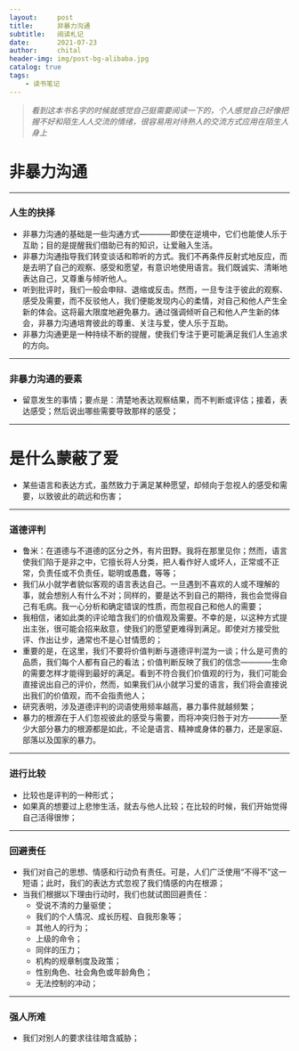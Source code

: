 ```yaml
---
layout:     post
title:      非暴力沟通
subtitle:   阅读札记
date:       2021-07-23
author:     chital
header-img: img/post-bg-alibaba.jpg
catalog: true
tags:
    - 读书笔记
---
```


> *看到这本书名字的时候就感觉自己挺需要阅读一下的，个人感觉自己好像把握不好和陌生人人交流的情绪，很容易用对待熟人的交流方式应用在陌生人身上*

# 非暴力沟通

***
### 人生的抉择

* 非暴力沟通的基础是一些沟通方式————即使在逆境中，它们也能使人乐于互助；目的是提醒我们借助已有的知识，让爱融入生活。<br>
* 非暴力沟通指导我们转变谈话和聆听的方式。我们不再条件反射式地反应，而是去明了自己的观察、感受和愿望，有意识地使用语言。我们既诚实、清晰地表达自己，又尊重与倾听他人。<br>
* 听到批评时，我们一般会申辩、退缩或反击。然而，一旦专注于彼此的观察、感受及需要，而不反驳他人，我们便能发现内心的柔情，对自己和他人产生全新的体会。这将最大限度地避免暴力。通过强调倾听自己和他人产生新的体会，非暴力沟通培育彼此的尊重、关注与爱，使人乐于互助。<br>
* 非暴力沟通更是一种持续不断的提醒，使我们专注于更可能满足我们人生追求的方向。<br>

***
### 非暴力沟通的要素

* 留意发生的事情；要点是：清楚地表达观察结果，而不判断或评估；接着，表达感受；然后说出哪些需要导致那样的感受；<br>

***
# 是什么蒙蔽了爱
* 某些语言和表达方式，虽然致力于满足某种愿望，却倾向于忽视人的感受和需要，以致彼此的疏远和伤害；<br>

***
### 道德评判

* 鲁米：在道德与不道德的区分之外，有片田野。我将在那里见你；然而，语言使我们陷于是非之中，它擅长将人分类，把人看作好人或坏人，正常或不正常，负责任或不负责任，聪明或愚蠢，等等；<br>
* 我们从小就学者貌似客观的语言表达自己。一旦遇到不喜欢的人或不理解的事，就会想别人有什么不对；同样的，要是达不到自己的期待，我也会觉得自己有毛病。我一心分析和确定错误的性质，而忽视自己和他人的需要；<br>
* 我相信，诸如此类的评论暗含我们的价值观及需要。不幸的是，以这种方式提出主张，很可能会招来敌意，使我们的愿望更难得到满足。即使对方接受批评、作出让步，通常也不是心甘情愿的；<br>
* 重要的是，在这里，我们不要将价值判断与道德评判混为一谈；什么是可贵的品质，我们每个人都有自己的看法；价值判断反映了我们的信念————生命的需要怎样才能得到最好的满足。看到不符合我们价值观的行为，我们可能会直接说出自己的评价，然而，如果我们从小就学习爱的语言，我们将会直接说出我们的价值观，而不会指责他人；<br>
* 研究表明，涉及道德评判的词语使用频率越高，暴力事件就越频繁；<br>
* 暴力的根源在于人们忽视彼此的感受与需要，而将冲突归咎于对方————至少大部分暴力的根源都是如此，不论是语言、精神或身体的暴力，还是家庭、部落以及国家的暴力。<br>

***
### 进行比较

* 比较也是评判的一种形式；<br>
* 如果真的想要过上悲惨生活，就去与他人比较；在比较的时候，我们开始觉得自己活得很惨；<br>

***
### 回避责任

* 我们对自己的思想、情感和行动负有责任。可是，人们广泛使用“不得不”这一短语；此时，我们的表达方式忽视了我们情感的内在根源；<br>
* 当我们根据以下理由行动时，我们也就试图回避责任：<br>
    * 受说不清的力量驱使；<br>
    * 我们的个人情况、成长历程、自我形象等；<br>
    * 其他人的行为；<br>
    * 上级的命令；<br>
    * 同伴的压力；<br>
    * 机构的规章制度及政策；<br>
    * 性别角色、社会角色或年龄角色；<br>
    * 无法控制的冲动；<br>

***
### 强人所难
* 我们对别人的要求往往暗含威胁；<br>